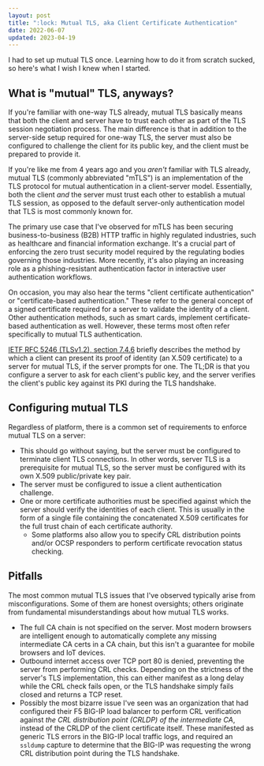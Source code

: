 ```yaml
---
layout: post
title: ":lock: Mutual TLS, aka Client Certificate Authentication"
date: 2022-06-07
updated: 2023-04-19
---
```

I had to set up mutual TLS once. Learning how to do it from scratch sucked, so here's what I wish I knew when I started.

## What is "mutual" TLS, anyways?

If you're familiar with one-way TLS already, mutual TLS basically means that both the client and server have to trust each other as part of the TLS session negotiation process. The main difference is that in addition to the server-side setup required for one-way TLS, the server must also be configured to challenge the client for its public key, and the client must be prepared to provide it.

If you're like me from 4 years ago and you *aren't* familiar with TLS already, mutual TLS (commonly abbreviated "mTLS") is an implementation of the TLS protocol for mutual authentication in a client-server model. Essentially, both the client *and* the server must trust each other to establish a mutual TLS session, as opposed to the default server-only authentication model that TLS is most commonly known for.

The primary use case that I've observed for mTLS has been securing business-to-business (B2B) HTTP traffic in highly regulated industries, such as healthcare and financial information exchange. It's a crucial part of enforcing the zero trust security model required by the regulating bodies governing those industries. More recently, it's also playing an increasing role as a phishing-resistant authentication factor in interactive user authentication workflows.

On occasion, you may also hear the terms "client certificate authentication" or "certificate-based authentication." These refer to the general concept of a signed certificate required for a server to validate the identity of a client. Other authentication methods, such as smart cards, implement certificate-based authentication as well. However, these terms most often refer specifically to mutual TLS authentication.

[IETF RFC 5246 (TLSv1.2), section 7.4.6](https://datatracker.ietf.org/doc/html/rfc5246#section-7.4.6) briefly describes the method by which a client can present its proof of identity (an X.509 certificate) to a server for mutual TLS, if the server prompts for one. The TL;DR is that you configure a server to ask for each client's public key, and the server verifies the client's public key against its PKI during the TLS handshake.

## Configuring mutual TLS

Regardless of platform, there is a common set of requirements to enforce mutual TLS on a server:

- This should go without saying, but the server must be configured to terminate client TLS connections. In other words, server TLS is a prerequisite for mutual TLS, so the server must be configured with its own X.509 public/private key pair.
- The server must be configured to issue a client authentication challenge.
- One or more certificate authorities must be specified against which the server should verify the identities of each client. This is usually in the form of a single file containing the concatenated X.509 certificates for the full trust chain of each certificate authority.
  - Some platforms also allow you to specify CRL distribution points and/or OCSP responders to perform certificate revocation status checking.

## Pitfalls

The most common mutual TLS issues that I've observed typically arise from misconfigurations. Some of them are honest oversights; others originate from fundamental misunderstandings about how mutual TLS works.

- The full CA chain is not specified on the server. Most modern browsers are intelligent enough to automatically complete any missing intermediate CA certs in a CA chain, but this isn't a guarantee for mobile browsers and IoT devices.
- Outbound internet access over TCP port 80 is denied, preventing the server from performing CRL checks. Depending on the strictness of the server's TLS implementation, this can either manifest as a long delay while the CRL check fails open, or the TLS handshake simply fails closed and returns a TCP reset.
- Possibly the most bizarre issue I've seen was an organization that had configured their F5 BIG-IP load balancer to perform CRL verification against *the CRL distribution point (CRLDP) of the intermediate CA*, instead of the CRLDP of the client certificate itself. These manifested as generic TLS errors in the BIG-IP local traffic logs, and required an `ssldump` capture to determine that the BIG-IP was requesting the wrong CRL distribution point during the TLS handshake.
